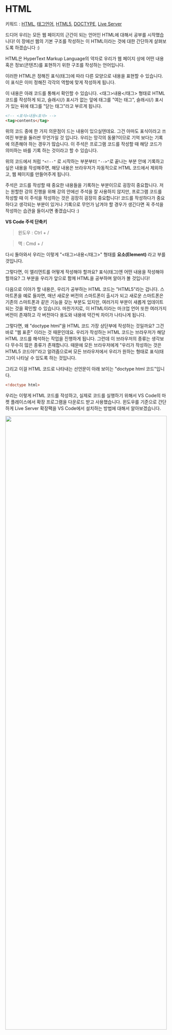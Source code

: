 # HTML
키워드 : [HTML](https://ko.wikipedia.org/wiki/HTML), [태그언어](https://ko.wikipedia.org/wiki/%EB%A7%88%ED%81%AC%EC%97%85_%EC%96%B8%EC%96%B4), [HTML5](https://ko.wikipedia.org/wiki/HTML5), [DOCTYPE](https://ko.wikipedia.org/wiki/%EB%AC%B8%EC%84%9C_%ED%98%95%EC%8B%9D_%EC%84%A0%EC%96%B8), [Live Server](https://marketplace.visualstudio.com/items?itemName=ritwickdey.LiveServer)

드디어 우리는 모든 웹 페이지의 근간이 되는 언어인 HTML에 대해서 공부를 시작했습니다! 이 장에선 웹의 기본 구조를 작성하는 이 HTML이라는 것에 대한 간단하게 살펴보도록 하겠습니다 :)

HTML은 HyperText Markup Language의 약자로 우리가 웹 페이지 상에 어떤 내용 혹은 정보(콘텐츠)를 표현하기 위한 구조를 작성하는 언어입니다. 

이러한 HTML은 정해진 표식(태그)에 따라 다른 모양으로 내용을 표현할 수 있습니다. 이 표식은 이미 정해진 각각의 역할에 맞게 작성하게 됩니다. 

이 내용은 아래 코드를 통해서 확인할 수 있습니다. <태그>내용</태그> 형태로 HTML 코드를 작성하게 되고, 슬래시(/) 표시가 없는 앞에 태그를 "여는 태그", 슬래시(/) 표시가 있는 뒤에 태그를 "닫는 태그"라고 부르게 됩니다.

```html
<!-- <표식>내용<표삭> --> 
<tag>contents</tag>
```

위의 코드 중에 한 가지 의문점이 드는 내용이 있으실텐데요. 그건 아마도 표식이라고 쓰여진 부분을 둘러싼 무언가일 것 입니다. 우리는 망각의 동물?이므로 기억 보다는 기록에 의존해야 하는 경우가 많습니다. 이 주석은 프로그램 코드를 작성할 때 해당 코드가 의미하는 바를 기록 하는 것이라고 할 수 있습니다. 

위의 코드에서 처럼 `"<!--"` 로 시작하는 부분부터 `"-->"`로 끝나는 부분 안에 기록하고 싶은 내용을 작성해주면, 해당 내용은 브라우저가 자동적으로 HTML 코드에서 제외하고, 웹 페이지를 만들어주게 됩니다. 

주석은 코드를 작성할 때 중요한 내용들을 기록하는 부분이므로 굉장히 중요합니다. 저는 원할한 강의 진행을 위해 강의 안에선 주석을 잘 사용하지 않지만, 프로그램 코드를 작성할 때 이 주석을 작성하는 것은 굉장히 굉장히 중요합니다! 코드를 작성하다가 중요하다고 생각되는 부분이 있거나 기록으로 무언가 남겨야 할 경우가 생긴다면 꼭 주석을 작성하는 습관을 들이시면 좋겠습니다 :)

**VS Code 주석 단축키**
> 윈도우 : Ctrl + /

> 맥 : Cmd + /

다시 돌아와서 우리는 이렇게 "<태그>내용</태그>" 형태를 **요소(Element)** 라고 부를 것입니다. 

그렇다면, 이 엘리먼트를 어떻게 작성해야 할까요? 표식(태그)엔 어떤 내용을 작성해야 할까요? 그 부분을 우리가 앞으로 함께 HTML을 공부하며 알아가 볼 것입니다! 

다음으로 이야가 할 내용은, 우리가 공부하는 HTML 코드는 "HTML5"라는 겁니다. 스마트폰을 예로 들자면, 매년 새로운 버전의 스마트폰이 출시가 되고 새로운 스마트폰은 기존의 스마트폰과 같은 기능을 갖는 부분도 있지만, 여러가지 부분이 새롭게 업데이트 되는 것을 확인할 수 있습니다. 마찬가지로, 이 HTML이라는 마크업 언어 또한 여러가지 버전이 존재하고 각 버전마다 용도와 내용에 약간씩 차이가 나타나게 됩니다. 

그렇다면, 왜 "doctype html"을 HTML 코드 가장 상단부에 작성하는 것일까요? 그건 바로 "웹 표준" 이라는 것 때문인데요. 우리가 작성하는 HTML 코드는 브라우저가 해당 HTML 코드를 해석하는 작업을 진행하게 됩니다. 그런데 이 브라우저의 종류는 생각보다 무수히 많은 종류가 존재합니다. 때문에 모든 브라우저에게 "우리가 작성하는 것은 HTML5 코드야!"라고 알려줌으로써 모든 브라우저에서 우리가 원하는 형태로 표식(태그)이 나타날 수 있도록 하는 것입니다.

그리고 이걸 HTML 코드로 나타내는 선언문이 아래 보이는 "doctype html 코드"입니다.

```html
<!doctype html>
```

우리는 이렇게 HTML 코드를 작성하고, 실제로 코드를 실행하기 위해서 VS Code의 마켓 플레이스에서 확장 프로그램을 다운로드 받고 사용했습니다. 윈도우를 기준으로 간단하게 Live Server 확장팩을 VS Code에서 설치하는 방법에 대해서 알아보겠습니다.

<p align="center">
    <img src="https://github.com/SeongJaeMoon/FastCampusWebPythonBasic/blob/master/Learning/HTML/Course01/static/liveserver1.JPG" width="100%" height="70%">
</p>

마켓플레이스에서 "Live Server"를 입력하여 확장 프로그램을 검색합니다.

<p align="center">
    <img src="https://github.com/SeongJaeMoon/FastCampusWebPythonBasic/blob/master/Learning/HTML/Course01/static/liveserver2.JPG" width="100%" height="70%">
</p>

설치를 진행하고 "다시 로드"를 클릭합니다.

<p align="center">
    <img src="https://github.com/SeongJaeMoon/FastCampusWebPythonBasic/blob/master/Learning/HTML/Course01/static/liveserver3.JPG" width="100%" height="70%">
</p>
확장 프로그램의 "설치됨" 부분에 Live Server가 나타나면 정상적으로 설치가 완료된 것 입니다!

VS Code는 Live Server 뿐만 아니라, 우리가 코드를 작성할 때 꼭 필요하거나 선택 사항이지만 꽤나 유용한 확장 프로그램이 많이 존재합니다. VS Code를 사용하면서 꼭 제가 말씀드리는 것 뿐만 아니라, 다른 여러가지 확장 프로그램을 검색해서 찾아보고 본인이 사용하고 싶은 확장 프로그램을 설치하고 사용해도 괜찮습니다 :)

HTML에 대해서 조금 감이 오시나요? 우리가 프로그래밍 언어를 공부할 때 용어, 그리고 개념들이 굉장히 많이 등장하는데요. 이러한 용어의 기원과 개념들에 대해서 하나하나 알아가는 과정에서 점점 프로그래밍과 가까워지실 수 있을 거라고 믿습니다 :)